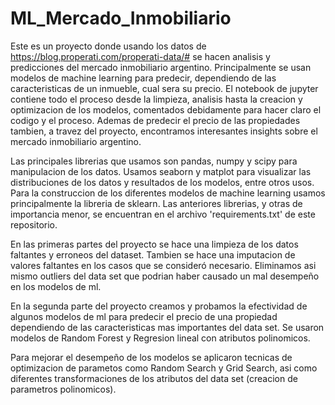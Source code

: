 # ML_Mercado_Inmobiliario

Este es un proyecto donde usando los datos de https://blog.properati.com/properati-data/# se hacen analisis y predicciones del mercado inmobiliario argentino. Principalmente se usan modelos de machine learning para predecir, dependiendo de las caracteristicas de un inmueble, cual sera su precio. El notebook de jupyter contiene todo el proceso desde la limpieza, analisis hasta la creacion y optimizacion de los modelos, comentados debidamente para hacer claro el codigo y el proceso. Ademas de predecir el precio de las propiedades tambien, a travez del proyecto, encontramos interesantes insights sobre el mercado inmobiliario argentino.

Las principales librerias que usamos son pandas, numpy y  scipy para manipulacion de los datos. Usamos seaborn y matplot para visualizar las distribuciones de los datos y resultados de los modelos, entre otros usos. Para la construccion de los diferentes modelos de machine learning usamos principalmente la libreria de sklearn. Las anteriores librerias, y otras de importancia menor, se encuentran en el archivo 'requirements.txt' de este repositorio.

En las primeras partes del proyecto se hace una limpieza de los datos faltantes y erroneos del dataset. Tambien se hace una imputacion de valores faltantes en los casos que se consideró necesario. Eliminamos asi mismo outliers del data set que podrian haber causado un mal desempeño en los modelos de ml.

En la segunda parte del proyecto creamos y probamos la efectividad de algunos modelos de ml para predecir el precio de una propiedad dependiendo de las caracteristicas mas importantes del data set. Se usaron modelos de Random Forest y Regresion lineal con atributos polinomicos.

Para mejorar el desempeño de los modelos se aplicaron tecnicas de optimizacion de parametos como Random Search y Grid Search, asi como diferentes transformaciones de los atributos del data set (creacion de parametros polinomicos).


